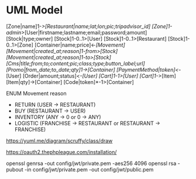 # UML Model

[Zone|name]1-*>[Restaurant|name;lat;lon;pic;tripadvisor_id]
[Zone]1-admin*>[User|firstname;lastname;email;password;amount]
[Stock|type;owner]
[Stock]1-0..1>[User]
[Stock]1-0..1>[Restaurant]
[Stock]1-0..1>[Zone]
[Container|name;price]<-*[Movement]
[Movement|created_at;reason]1-from>[Stock]
[Movement|created_at;reason]1-to>[Stock]
[Cms|title;from;to;content;pic;class;type;button_label;url]
[Promo|from_date;to_date;qty]1->[Container]
[PaymentMethod|token]<*-[User]
[Order|amount;status]<*-[User]
[Cart]1-1>[User]
[Cart]1-*>[Item]
[Item|qty]->[Container]
[Code|token]*-1>[Container]

ENUM Movement reason
- RETURN (USER -> RESTAURANT)
- BUY (RESTAURANT -> USER) 
- INVENTORY (ANY -> 0 or 0 -> ANY)
- LOGISTIC (FRANCHISE -> RESTAURANT or RESTAURANT -> FRANCHISE)

https://yuml.me/diagram/scruffy/class/draw

https://oauth2.thephpleague.com/installation/

openssl genrsa -out config/jwt/private.pem -aes256 4096
openssl rsa -pubout -in config/jwt/private.pem -out config/jwt/public.pem